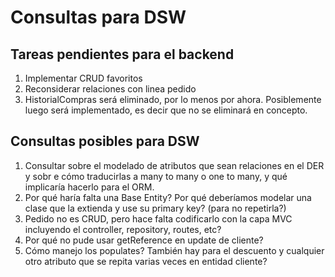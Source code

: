 # Consultas para DSW

## Tareas pendientes para el backend

1. Implementar CRUD favoritos
2. Reconsiderar relaciones con linea pedido
3. HistorialCompras será eliminado, por lo menos por ahora. Posiblemente luego será implementado, es decir que no se eliminará en concepto.

## Consultas posibles para DSW

1. Consultar sobre el modelado de atributos que sean relaciones en el DER y sobr e cómo traducirlas a many to many o one to many, y qué implicaría hacerlo para el ORM.
2. Por qué haría falta una Base Entity? Por qué deberíamos modelar una clase que la extienda y use su primary key? (para no repetirla?)
3. Pedido no es CRUD, pero hace falta codificarlo con la capa MVC incluyendo el controller, repository, routes, etc?
4. Por qué no pude usar getReference en update de cliente?
5. Cómo manejo los populates? También hay para el descuento y cualquier otro atributo que se repita varias veces en entidad cliente?
